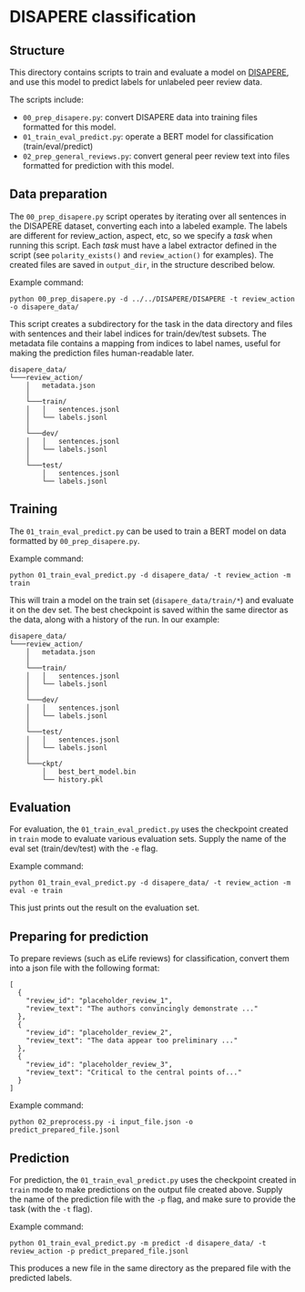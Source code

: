# DISAPERE classification

## Structure
This directory contains scripts to train and evaluate a model on [DISAPERE](https://github.com/nnkennard/DISAPERE), and use this model to predict labels for unlabeled peer review data.

The scripts include:

* `00_prep_disapere.py`: convert DISAPERE data into training files formatted for this model.
* `01_train_eval_predict.py`: operate a BERT model for classification (train/eval/predict)
* `02_prep_general_reviews.py`: convert general peer review text into files formatted for prediction with this model.

## Data preparation

The `00_prep_disapere.py` script operates by iterating over all sentences in the DISAPERE dataset, converting each into a labeled example. The labels are different for review_action, aspect, etc, so we specify a *task* when running this script. Each *task* must have a label extractor defined in the script (see `polarity_exists()` and `review_action()` for examples). The created files are saved in `output_dir`, in the structure described below.

Example command:
```
python 00_prep_disapere.py -d ../../DISAPERE/DISAPERE -t review_action -o disapere_data/
```

This script creates a subdirectory for the task in the data directory and files with sentences and their label indices for train/dev/test subsets. The metadata file contains a mapping from indices to label names, useful for making the prediction files human-readable later.

```
disapere_data/
└───review_action/
    │   metadata.json  
    │
    └───train/
    │   │   sentences.jsonl
    │   └── labels.jsonl
    │   
    └───dev/
    │   │   sentences.jsonl
    │   └── labels.jsonl
    │   
    └───test/
        │   sentences.jsonl
        └── labels.jsonl
```

## Training

The `01_train_eval_predict.py` can be used to train a BERT model on data formatted by `00_prep_disapere.py`. 


Example command:
```
python 01_train_eval_predict.py -d disapere_data/ -t review_action -m train
```

This will train a model on the train set (`disapere_data/train/*`) and evaluate it on the dev set. The best checkpoint is saved within the same director as the data, along with a history of the run. In our example:


```
disapere_data/
└───review_action/
    │   metadata.json  
    │
    └───train/
    │   │   sentences.jsonl
    │   └── labels.jsonl
    │   
    └───dev/
    │   │   sentences.jsonl
    │   └── labels.jsonl
    │   
    └───test/
    │   │   sentences.jsonl
    │   └── labels.jsonl
    │
    └───ckpt/
        │   best_bert_model.bin
        └── history.pkl
```

## Evaluation

For evaluation, the `01_train_eval_predict.py` uses the checkpoint created in `train` mode to evaluate various evaluation sets. Supply the name of the eval set (train/dev/test) with the `-e` flag.

Example command:

```
python 01_train_eval_predict.py -d disapere_data/ -t review_action -m eval -e train
```

This just prints out the result on the evaluation set.

## Preparing for prediction

To prepare reviews (such as eLife reviews) for classification, convert them into a json file with the following format:

```
[
  {
    "review_id": "placeholder_review_1",
    "review_text": "The authors convincingly demonstrate ..."
  },
  {
    "review_id": "placeholder_review_2",
    "review_text": "The data appear too preliminary ..."
  },
  {
    "review_id": "placeholder_review_3",
    "review_text": "Critical to the central points of..."
  }
]
```

Example command:

```
python 02_preprocess.py -i input_file.json -o predict_prepared_file.jsonl
```

## Prediction
For prediction, the `01_train_eval_predict.py` uses the checkpoint created in `train` mode to make predictions on the output file created above. Supply the name of the prediction file with the `-p` flag, and make sure to provide the task (with the `-t` flag).

Example command:

```
python 01_train_eval_predict.py -m predict -d disapere_data/ -t review_action -p predict_prepared_file.jsonl
```

This produces a new file in the same directory as the prepared file with the predicted labels.

